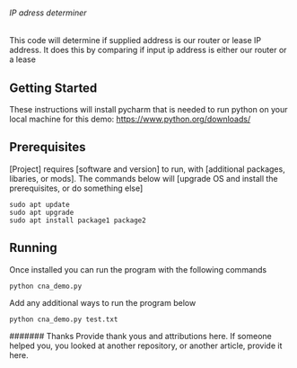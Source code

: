 ###### IP adress determiner

This code will determine if supplied address is our router or lease IP address. It does this by comparing if input ip address is either our router or a lease

## Getting Started

These instructions will install pycharm that is needed to run python on your local machine for this demo:
https://www.python.org/downloads/
 
   


## Prerequisites

[Project] requires [software and version] to run, with [additional packages, libaries, or mods]. The commands below will [upgrade OS and install the prerequisites, or do something else]

```
sudo apt update
sudo apt upgrade
sudo apt install package1 package2
```

## Running
Once installed you can run the program with the following commands

```
python cna_demo.py
```

Add any additional ways to run the program below

```
python cna_demo.py test.txt
```

####### Thanks
Provide thank yous and attributions here. If someone helped you, you looked at another repository, or another article, provide it here.
